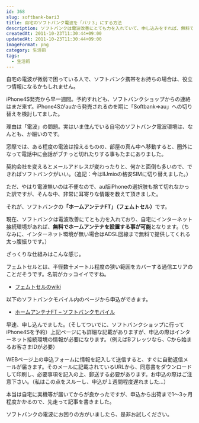 ```yaml
---
id: 368
slug: softbank-bari3
title: 自宅のソフトバンク電波を「バリ３」にする方法
description: ソフトバンクは電波改善にとても力を入れていて、申し込みをすれば、無料でホームアンテナを立てることができます。
createdAt: 2011-10-23T11:30:44+09:00
updatedAt: 2011-10-23T11:30:44+09:00
imageFormat: png
category: 生活術
tags:
  - 生活術
---
```


自宅の電波が微弱で困っている人で、ソフトバンク携帯をお持ちの場合は、役立つ情報になるかもしれません。

iPhone4S発売から早一週間。予約すれども、ソフトバンクショップからの連絡はまだ来ず。iPhone4Sがauから発売されるのを期に「Softbank⇒au」への切り替えを検討してました。

理由は「電波」の問題。実はいま住んでいる自宅のソフトバンク電波環境は、なんとも、か細いのです。

窓際では、ある程度の電波は拾えるものの、部屋の真ん中へ移動すると、圏外になって電話中に会話がブチっと切れたりする事もたまにありました。

契約会社を変えるとメールアドレスが変わったりと、何かと面倒も多いので、できればソフトバンクがいい。（追記：今はIIJmioの格安SIMに切り替えました。）

ただ、やはり電波無いのは不便なので、au版iPhoneの選択肢も捨て切れなかった訳ですが、そんな中、非常に耳寄りな情報を教えて頂きました。

それが、ソフトバンクの<strong>「ホームアンテナFT」（フェムトセル）</strong>です。

<app-capture-image article-id="368" img-file-name="85c9a1380e3299c07e975eccefc0cbff.jpg" caption="ホームアンテナFT（フェムトセル）"></app-capture-image>

現在、ソフトバンクは電波改善にてとも力を入れており、自宅にインターネット接続環境があれば、<strong>無料でホームアンテナを設置する事が可能</strong>となります。（ちなみに、インターネット環境が無い場合はADSL回線まで無料で提供してくれる太っ腹振りです。）

ざっくりな仕組みはこんな感じ。

<app-capture-image article-id="368" img-file-name="879b3ff627616c44f31568ba723daeb51.jpg" caption="ホームアンテナFTの仕組み"></app-capture-image>

フェムトセルとは、半径数十メートル程度の狭い範囲をカバーする通信エリアのことだそうです。名前がカッコイイですね。

* <a href="http://ja.wikipedia.org/wiki/%E3%83%95%E3%82%A7%E3%83%A0%E3%83%88%E3%82%BB%E3%83%AB" target="_blank">フェムトセルのwiki</a>

以下のソフトバンクモバイル内のページから申込ができます。

* <a href="http://mb.softbank.jp/mb/service/home_antenna_ft/" target="_blank">ホームアンテナFT &#8211; ソフトバンクモバイル</a>

早速、申し込んでました。（そしてついでに、ソフトバンクショップに行ってiPhone4Sを予約）上記ページにも詳細な記載がありますが、申込の際はインターネット接続環境の情報が必要になります。（例えばBフレッツなら、Cから始まるお客さまIDが必要）

WEBページ上の申込フォームに情報を記入して送信すると、すぐに自動返信メールが届きます。そのメールに記載されているURLから、同意書をダウンロードして印刷し、必要事項を記入の上、郵送する必要があります。お申込の際はご注意下さい。（私はこの点をスルーし、申込が１週間程度遅れました…）

本当は自宅に実機等が届いてからが良かったですが、申込から出荷まで1～3ヶ月程度かかるので、先走って記事を書きました。

ソフトバンクの電波にお困りの方がいましたら、是非お試しください。
